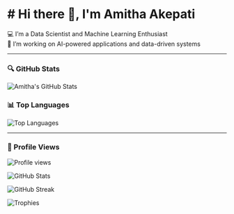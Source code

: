 # # Hi there 👋, I'm Amitha Akepati

💻 I’m a Data Scientist and Machine Learning Enthusiast   
🚀 I’m working on AI-powered applications and data-driven systems  

---

### 🔍 GitHub Stats

![Amitha's GitHub Stats](https://github-readme-stats.vercel.app/api?username=amithaakepati&show_icons=true&theme=tokyonight)

### 📊 Top Languages

![Top Languages](https://github-readme-stats.vercel.app/api/top-langs/?username=amithaakepati&layout=compact&theme=tokyonight)

---

### 🧠 Profile Views

![Profile views](https://komarev.com/ghpvc/?username=amithaakepati&label=Profile%20views&color=0e75b6&style=flat)


![GitHub Stats](https://github-readme-stats.vercel.app/api?username=amithaakepati&show_icons=true&theme=radical)

![GitHub Streak](https://github-readme-streak-stats.herokuapp.com/?user=amithaakepati&theme=radical)

![Trophies](https://github-profile-trophy.vercel.app/?username=amithaakepati&theme=radical)


